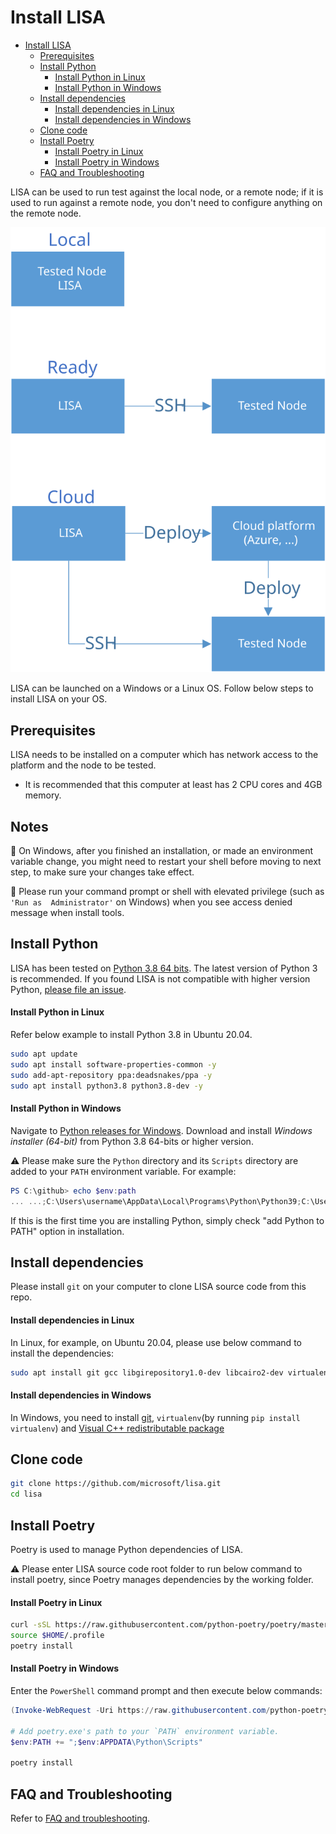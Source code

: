 # Install LISA

- [Install LISA](#install-lisa)
  - [Prerequisites](#prerequisites)
  - [Install Python](#install-python)
    - [Install Python in Linux](#install-python-in-linux)
    - [Install Python in Windows](#install-python-in-windows)
  - [Install dependencies](#install-dependencies)
    - [Install dependencies in Linux](#install-dependencies-in-linux)
    - [Install dependencies in Windows](#install-dependencies-in-windows)
  - [Clone code](#clone-code)
  - [Install Poetry](#install-poetry)
    - [Install Poetry in Linux](#install-poetry-in-linux)
    - [Install Poetry in Windows](#install-poetry-in-windows)
  - [FAQ and Troubleshooting](#faq-and-troubleshooting)

LISA can be used to run test against the local node, or a remote node; if it is used to run 
against a remote node, you don't need to configure anything on the remote node.

![deploy](img/deploy.svg)

LISA can be launched on a Windows or a Linux OS. Follow below steps to install LISA
on your OS.


## Prerequisites

LISA needs to be installed on a computer which has network access to the platform and the node to be tested. 

- It is recommended that this computer at least has 2 CPU cores and 4GB memory.

## Notes

:blue_book:	On Windows, after you finished an installation, or made an environment variable 
change, you might need to restart your shell before moving to next step, to make sure your 
changes take effect.

:blue_book:	Please run your command prompt or shell with elevated privilege (such as `'Run as 
Administrator'` on Windows) when you see access denied message when install tools.


## Install Python

LISA has been tested on [Python 3.8 64 bits](https://www.python.org/). The latest version of
Python 3 is recommended. If you found LISA is not compatible with higher version Python,
[please file an issue](https://github.com/microsoft/lisa/issues/new).

#### Install Python in Linux

Refer below example to install Python 3.8 in Ubuntu 20.04.

```bash
sudo apt update
sudo apt install software-properties-common -y
sudo add-apt-repository ppa:deadsnakes/ppa -y
sudo apt install python3.8 python3.8-dev -y
```

#### Install Python in Windows

Navigate to [Python releases for
Windows](https://www.python.org/downloads/windows/). Download and install
*Windows installer (64-bit)* from Python 3.8 64-bits or higher version.

:warning: Please make sure the `Python` directory and its `Scripts` directory are 
added to your `PATH` environment variable. For example:

```powershell
PS C:\github> echo $env:path
... ...;C:\Users\username\AppData\Local\Programs\Python\Python39;C:\Users\username\AppData\Local\Programs\Python\Python39\Scripts;... ...
```

If this is the first time you are installing Python, simply check "add Python to PATH" option in installation.

## Install dependencies

Please install `git` on your computer to clone LISA source code from this repo.

#### Install dependencies in Linux

In Linux, for example, on Ubuntu 20.04, please use below command to install the dependencies:

```bash
sudo apt install git gcc libgirepository1.0-dev libcairo2-dev virtualenv -y
```

#### Install dependencies in Windows

In Windows, you need to install [git](https://git-scm.com/downloads), 
`virtualenv`(by running ```pip install virtualenv```) and [Visual C++ 
redistributable package](https://aka.ms/vs/16/release/vc_redist.x64.exe)


## Clone code

```sh
git clone https://github.com/microsoft/lisa.git
cd lisa
```


## Install Poetry

Poetry is used to manage Python dependencies of LISA.

:warning: Please enter LISA source code root folder to run below 
command to install poetry, since Poetry manages dependencies by the working folder.

#### Install Poetry in Linux

```bash
curl -sSL https://raw.githubusercontent.com/python-poetry/poetry/master/install-poetry.py | python3 -
source $HOME/.profile
poetry install
```

#### Install Poetry in Windows

Enter the `PowerShell` command prompt and then execute below commands:

```powershell
(Invoke-WebRequest -Uri https://raw.githubusercontent.com/python-poetry/poetry/master/install-poetry.py -UseBasicParsing).Content | python -

# Add poetry.exe's path to your `PATH` environment variable.
$env:PATH += ";$env:APPDATA\Python\Scripts"

poetry install
```


## FAQ and Troubleshooting

Refer to [FAQ and troubleshooting](troubleshooting.md).
